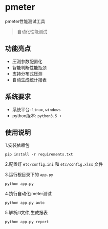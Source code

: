 # pmeter

pmeter性能测试工具
> 自动化性能测试


## 功能亮点
- 压测参数配置化
- 智能判断性能瓶颈
- 支持分布式压测
- 自动生成统计报表


## 系统要求
- 系统平台: `linux`, `windows`
- python版本: `python3.5 +`

## 使用说明

1.安装依赖包
``` shell script
pip install -r requirements.txt
```

2.配置好 `etc/config.ini` 和 `etc/config.xlsx` 文件

3.运行根目录下的 `app.py`
``` shell script
python app.py
```
4.执行自动化jmeter测试
``` shell script
python app.py auto
```
5.解析jtl文件,生成报表
``` shell script
python app.py report
```